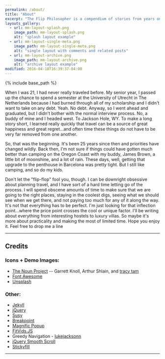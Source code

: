 ```yaml
---
permalink: /about/
title: "About"
excerpt: "The Flip Philosopher is a compendium of stories from years on the road with and without kids."
layouts_gallery:
  - url: mm-layout-splash.png
    image_path: mm-layout-splash.png
    alt: "splash layout example"
  - url: mm-layout-single-meta.png
    image_path: mm-layout-single-meta.png
    alt: "single layout with comments and related posts"
  - url: mm-layout-archive.png
    image_path: mm-layout-archive.png
    alt: "archive layout example"
modified: 2016-04-18T16:39:37-04:00
---
```


{% include base_path %}

When I was 21, I had never really traveled before.  My senior year, I passed up the chance to spend a semester at the University of Utrecht in The Netherlands because I had burned through all of my scholarship and I didn't want to take on any debt.  Yeah.  No debt.  Anyway, so I went ahead and graduated, but I didn't bother with the normal interview process.  No, a buddy of mine and I headed west.  To Jackson Hole, WY.  To make a long story short, I learned really quickly that travel can be a source of great happiness and great regret...and often time these things do not have to be very far removed from one another.

So, that was the beginning.  It's been 25 years since then and priorities have changed wildly.  Back then, I'm not sure if things could have gotten much better than camping on the Oregon Coast with my buddy, James Brown, a little bit of moonshine, and a lot of rain.  These days, well, getting that upgrade to the penthouse in Barcelona was pretty tight.  But I still like camping, and so do my kids.

Don't let the "flip-flop" fool you, though.  I can be downright obsessive about planning travel, and I have sort of a hard time letting go of the process.  I will spend obscene amounts of time to make sure that we are going to the right places, staying in the coolest digs, seeing what we should see when we get there, and not paying too much for any of it along the way.  It's not that everything has to be perfect.  I'm just looking for that inflection point...where the price point crosses the cool or unique factor.  I'll be writing about everything from interesting hostels to luxury villas.  So maybe it's more about practicality and making the most of limited time.  Hope you enjoy it.  Feel free to drop me a line


---

## Credits

### Icons + Demo Images:

- [The Noun Project](https://thenounproject.com) -- Garrett Knoll, Arthur Shlain, and [tracy tam](https://thenounproject.com/tracytam)
- [Font Awesome](http://fortawesome.github.io/Font-Awesome/)
- [Unsplash](https://unsplash.com/)

### Other:

- [Jekyll](http://jekyllrb.com/)
- [jQuery](http://jquery.com/)
- [Susy](http://susy.oddbird.net/)
- [Breakpoint](http://breakpoint-sass.com/)
- [Magnific Popup](http://dimsemenov.com/plugins/magnific-popup/)
- [FitVids.JS](http://fitvidsjs.com/)
- Greedy Navigation - [lukejacksonn](http://codepen.io/lukejacksonn/pen/PwmwWV)
- [jQuery Smooth Scroll](https://github.com/kswedberg/jquery-smooth-scroll)
- [Stickyfill](https://github.com/wilddeer/stickyfill)

---